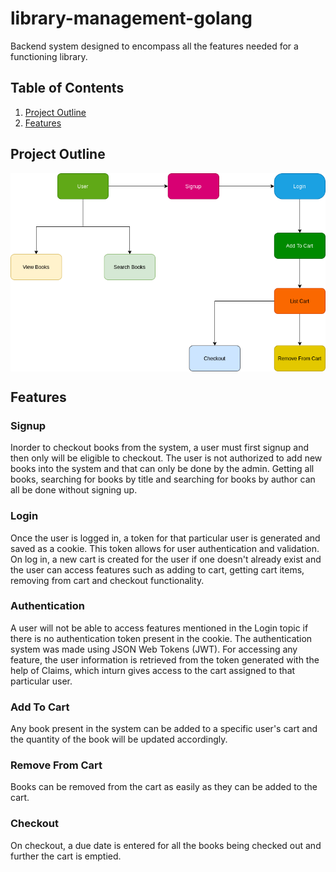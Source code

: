 # library-management-golang

Backend system designed to encompass all the features needed for a functioning library.


## Table of Contents
1. [Project Outline](#project-outline)
2. [Features](#features)


## Project Outline
<p align = "center"><img align = "center" src = "images/library.png"/></p>

## Features
### Signup
Inorder to checkout books from the system, a user must first signup and then only will be eligible to checkout. The user is not authorized to add new books into the system and that can only be done by the admin. Getting all books, searching for books by title and searching for books by author can all be done without signing up.

### Login
Once the user is logged in, a token for that particular user is generated and saved as a cookie. This token allows for user authentication and validation. On log in, a new cart is created for the user if one doesn't already exist and the user can access features such as adding to cart, getting cart items, removing from cart and checkout functionality.

### Authentication
A user will not be able to access features mentioned in the Login topic if there is no authentication token present in the cookie. The authentication system was made using JSON Web Tokens (JWT). For accessing any feature, the user information is retrieved from the token generated with the help of Claims, which inturn gives access to the cart assigned to that particular user.

### Add To Cart
Any book present in the system can be added to a specific user's cart and the quantity of the book will be updated accordingly.

### Remove From Cart
Books can be removed from the cart as easily as they can be added to the cart.

### Checkout
On checkout, a due date is entered for all the books being checked out and further the cart is emptied.
